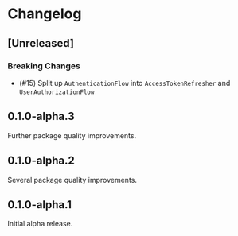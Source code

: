 # Changelog

## [Unreleased]

### Breaking Changes

- (#15) Split up `AuthenticationFlow` into `AccessTokenRefresher` and `UserAuthorizationFlow`

## 0.1.0-alpha.3

Further package quality improvements.

## 0.1.0-alpha.2

Several package quality improvements.

## 0.1.0-alpha.1

Initial alpha release.
